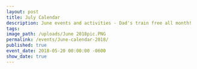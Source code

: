 ```yaml
---
layout: post
title: July Calendar
description: June events and activities - Dad's train free all month!
tags:
image_path: /uploads/June 2018pic.PNG
permalink: /events/June-calendar-2018/
published: true
event_date: 2018-05-20 00:00:00 -0600
show_date: true
---
```

